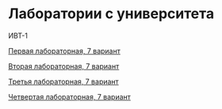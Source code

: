 # Лаборатории с университета

ИВТ-1

[Первая лабораторная, 7 вариант](https://github.com/DoktorRoka/UniverSityLabs/tree/master/FirstLabIVT7)

[Вторая лабораторная, 7 вариант](https://github.com/DoktorRoka/UniversityLabs/tree/master/SecondLabIVT7)

[Третья лабораторная, 7 вариант](https://github.com/DoktorRoka/UniversityLabs/tree/master/ThirdLabIVT7)

[Четвертая лабораторная, 7 вариант](https://github.com/DoktorRoka/UniversityLabs/tree/master/FourthLabIVT7)
